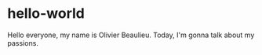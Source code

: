 # hello-world

Hello everyone, my name is Olivier Beaulieu.
Today, I'm gonna talk about my passions.
